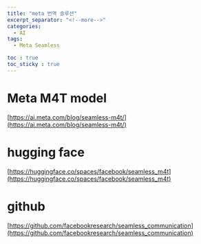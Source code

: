 ```yaml
---
title: "meta 번역 솔루션"
excerpt_separator: "<!--more-->"
categories:
  - AI
tags:
  - Meta Seamless

toc : true
toc_sticky : true
---
```


# Meta M4T model 
[https://ai.meta.com/blog/seamless-m4t/](https://ai.meta.com/blog/seamless-m4t/)     

# hugging face
[https://huggingface.co/spaces/facebook/seamless_m4t](https://huggingface.co/spaces/facebook/seamless_m4t)    

# github   
[https://github.com/facebookresearch/seamless_communication](https://github.com/facebookresearch/seamless_communication)    
